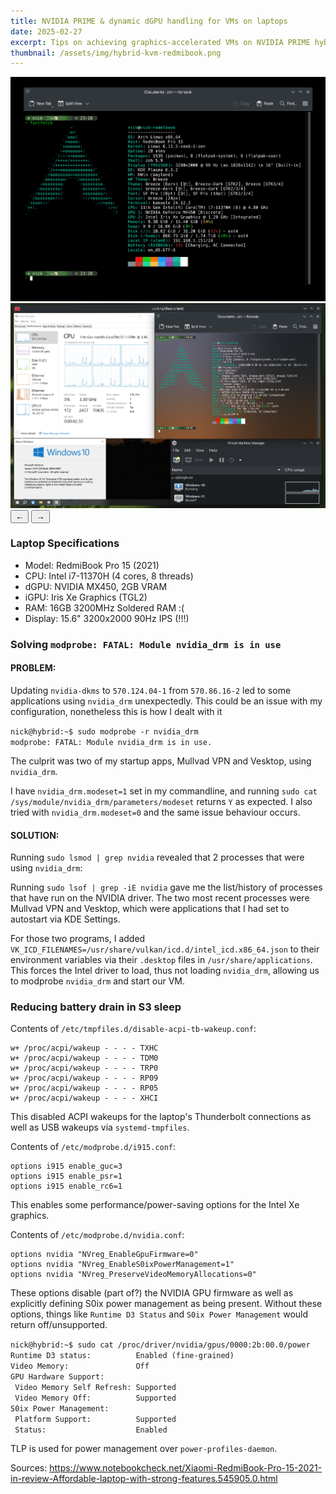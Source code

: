 ```yaml
---
title: NVIDIA PRIME & dynamic dGPU handling for VMs on laptops
date: 2025-02-27
excerpt: Tips on achieving graphics-accelerated VMs on NVIDIA PRIME hybrid graphics laptop.
thumbnail: /assets/img/hybrid-kvm-redmibook.png
---
```


<div class="image-carousel">
  <div class="carousel-container">
    <div class="carousel-slide active">
      <img src="/assets/img/blog-post-imgs/hybrid-graphics-kvm-arch/fastfetch-sysinfo.png" alt="System information output showing specifications of my RedmiBook Pro" title="System specifications from fastfetch">
    </div>
    <div class="carousel-slide">
      <img src="/assets/img/blog-post-imgs/hybrid-graphics-kvm-arch/hybrid-kvm-redmibook.png" alt="Windows 10 virtual machine running with NVIDIA graphics acceleration" title="Windows 10 VM with NVIDIA GPU passthrough">
    </div>
  </div>
  <div class="carousel-controls">
    <span class="image-caption"></span>
    <div class="carousel-buttons">
      <button class="carousel-button prev">←</button>
      <button class="carousel-button next">→</button>
    </div>
  </div>
</div>

### Laptop Specifications
- Model: RedmiBook Pro 15 (2021)
- CPU: Intel i7-11370H (4 cores, 8 threads)
- dGPU: NVIDIA MX450, 2GB VRAM
- iGPU: Iris Xe Graphics (TGL2)
- RAM: 16GB 3200MHz Soldered RAM :(
- Display: 15.6" 3200x2000 90Hz IPS (!!!)

### Solving `modprobe: FATAL: Module nvidia_drm is in use`
#### PROBLEM:
Updating `nvidia-dkms` to `570.124.04-1` from `570.86.16-2` led to some applications using `nvidia_drm` unexpectedly. This could be an issue with my configuration, nonetheless this is how I dealt with it

<div class="console" data-title="Terminal">
<code>nick@hybrid:~$ sudo modprobe -r nvidia_drm
modprobe: FATAL: Module nvidia_drm is in use.</code>
</div>

The culprit was two of my startup apps, Mullvad VPN and Vesktop, using `nvidia_drm`. 

I have `nvidia_drm.modeset=1` set in my commandline, and running `sudo cat /sys/module/nvidia_drm/parameters/modeset` returns `Y` as expected. I also tried with `nvidia_drm.modeset=0` and the same issue behaviour occurs.

#### SOLUTION:
Running `sudo lsmod | grep nvidia` revealed that 2 processes that were using `nvidia_drm`:

Running `sudo lsof | grep -iE nvidia` gave me the list/history of processes that have run on the NVIDIA driver. The two most recent processes were Mullvad VPN and Vesktop, which were applications that I had set to autostart via KDE Settings. 

For those two programs, I added `VK_ICD_FILENAMES=/usr/share/vulkan/icd.d/intel_icd.x86_64.json` to their environment variables via their `.desktop` files in `/usr/share/applications`. This forces the Intel driver to load, thus not loading `nvidia_drm`, allowing us to modprobe `nvidia_drm` and start our VM.

### Reducing battery drain in S3 sleep
Contents of `/etc/tmpfiles.d/disable-acpi-tb-wakeup.conf`:
```
w+ /proc/acpi/wakeup - - - - TXHC
w+ /proc/acpi/wakeup - - - - TDM0
w+ /proc/acpi/wakeup - - - - TRP0
w+ /proc/acpi/wakeup - - - - RP09
w+ /proc/acpi/wakeup - - - - RP05
w+ /proc/acpi/wakeup - - - - XHCI
```

This disabled ACPI wakeups for the laptop's Thunderbolt connections as well as USB wakeups via `systemd-tmpfiles`.

Contents of `/etc/modprobe.d/i915.conf`:
```
options i915 enable_guc=3
options i915 enable_psr=1
options i915 enable_rc6=1
```

This enables some performance/power-saving options for the Intel Xe graphics.

Contents of `/etc/modprobe.d/nvidia.conf`:
```
options nvidia "NVreg_EnableGpuFirmware=0"
options nvidia "NVreg_EnableS0ixPowerManagement=1"
options nvidia "NVreg_PreserveVideoMemoryAllocations=0"
```

These options disable (part of?) the NVIDIA GPU firmware as well as explicitly defining S0ix power management as being present. Without these options, things like `Runtime D3 Status` and `S0ix Power Management` would return off/unsupported. 

<div class="console" data-title="Terminal">
<code>nick@hybrid:~$ sudo cat /proc/driver/nvidia/gpus/0000:2b:00.0/power
Runtime D3 status:          Enabled (fine-grained)
Video Memory:               Off
GPU Hardware Support:
 Video Memory Self Refresh: Supported
 Video Memory Off:          Supported
S0ix Power Management:
 Platform Support:          Supported
 Status:                    Enabled
</code>
</div>

TLP is used for power management over `power-profiles-daemon`.

Sources:
https://www.notebookcheck.net/Xiaomi-RedmiBook-Pro-15-2021-in-review-Affordable-laptop-with-strong-features.545905.0.html